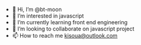 - 👋 Hi, I’m @bt-moon
- 👀 I’m interested in javascript
- 🌱 I’m currently learning front end engineering
- 💞️ I’m looking to collaborate on javascript project
- 📫 How to reach me kisoua@outlook.com

<!---
bt-moon/bt-moon is a ✨ special ✨ repository because its `README.md` (this file) appears on your GitHub profile.
You can click the Preview link to take a look at your changes.
--->
